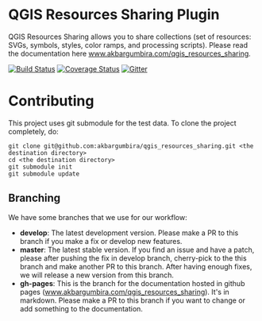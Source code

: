 QGIS Resources Sharing Plugin
==============================
QGIS Resources Sharing allows you to share collections (set of resources: 
SVGs, symbols, styles, color ramps, and processing scripts). Please read the 
documentation here www.akbargumbira.com/qgis_resources_sharing.

[![Build Status](https://travis-ci.org/akbargumbira/qgis_resources_sharing.svg?branch=master)](https://travis-ci.org/akbargumbira/qgis_resources_sharing) [![Coverage Status](https://coveralls.io/repos/github/akbargumbira/qgis_resources_sharing/badge.svg?branch=master)](https://coveralls.io/github/akbargumbira/qgis_resources_sharing?branch=master) [![Gitter](https://badges.gitter.im/akbargumbira/qgis_resources_sharing.svg)](https://gitter.im/akbargumbira/qgis_resources_sharing?utm_source=badge&utm_medium=badge&utm_campaign=pr-badge) 


Contributing
==============================
This project uses git submodule for the test data. To clone the project completely, do:

```
git clone git@github.com:akbargumbira/qgis_resources_sharing.git <the destination directory>
cd <the destination directory>
git submodule init
git submodule update
```

## Branching
We have some branches that we use for our workflow:

* **develop**: The latest development version. Please make a PR to this 
branch if you make a fix or develop new features.
* **master**: The latest stable version. If you find an issue and have a 
patch, please after pushing the fix in develop branch, cherry-pick to 
the this branch and make another PR to this branch. After having enough 
fixes, we will release a new version from this branch.
* **gh-pages**: This is the branch for the documentation hosted in github 
pages (www.akbargumbira.com/qgis_resources_sharing). It's in markdown. Please
 make a PR to this branch if you want to change or add something to the 
 documentation.
